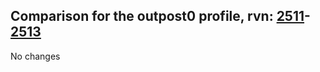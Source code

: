 ## Comparison for the outpost0 profile, rvn: [2511](https://github.com/PRO100KatYT/FortniteProfileRevisions/tree/main/profiles/outpost0/2511%20outpost0.json)-[2513](https://github.com/PRO100KatYT/FortniteProfileRevisions/tree/main/profiles/outpost0/2513%20outpost0.json)

No changes
